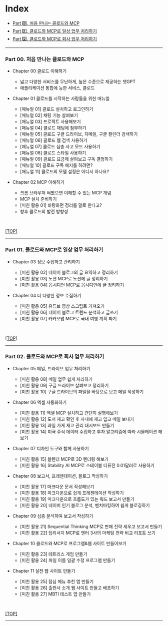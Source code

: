 # Index
- [Part 0️⃣. 처음 만나는 클로드와 MCP](#part-00-처음-만나는-클로드와-mcp)
- [Part 1️⃣. 클로드와 MCP로 일상 업무 처리하기](#part-01-클로드와-mcp로-일상-업무-처리하기)
- [Part 2️⃣. 클로드와 MCP로 회사 업무 처리하기](#part-02-클로드와-mcp로-회사-업무-처리하기)

---
### Part 00. 처음 만나는 클로드와 MCP

- Chapter 00 클로드 이해하기
  - 넓고 다양한 서비스를 무난하게, 높은 수준으로 제공하는 챗GPT
  - 애플리케이션 통합에 능한 서비스, 클로드

- Chapter 01 클로드를 시작하는 사람들을 위한 매뉴얼
  - [매뉴얼 01] 클로드 설치하고 로그인하기
  - [매뉴얼 02] 채팅 기능 살펴보기
  - [매뉴얼 03] 프로젝트 사용해보기
  - [매뉴얼 04] 클로드 채팅에 첨부하기
  - [매뉴얼 05] 클로드 구글 드라이브, 지메일, 구글 캘린더 검색하기
  - [매뉴얼 06] 클로드 웹 검색 사용하기
  - [매뉴얼 07] 클로드 심층 사고 모드 사용하기
  - [매뉴얼 08] 클로드 스타일 사용하기
  - [매뉴얼 09] 클로드 요금제 살펴보고 구독 결정하기
  - [매뉴얼 10] 클로드 구독 해지를 하려면?
  - [매뉴얼 11] 클로드의 모델 설정은 어디서 하나요?

- Chapter 02 MCP 이해하기
  - 크롬 브라우저 써봤으면 이해할 수 있는 MCP 개념
  - MCP 설치 준비하기
  - [미친 활용 01] 바탕화면 정리를 말로 한다고?
  - 향후 클로드의 발전 방향성

<br/>

[[TOP]](#index)

---
### Part 01. 클로드와 MCP로 일상 업무 처리하기

- Chapter 03 정보 수집하고 관리하기
  - [미친 활용 02] 네이버 블로그의 글 요약하고 정리하기
  - [미친 활용 03] 노션 MCP로 노션에 글 정리하기
  - [미친 활용 04] 옵시디언 MCP로 옵시디언에 글 정리하기

- Chapter 04 더 다양한 정보 수집하기
  - [미친 활용 05] 유튜브 영상 스크립트 가져오기
  - [미친 활용 06] 네이버 블로그 트렌드 분석하고 글쓰기
  - [미친 활용 07] 카카오맵 MCP로 국내 여행 계획 짜기

<br/>

[[TOP]](#index)

---
### Part 02. 클로드와 MCP로 회사 업무 처리하기

- Chapter 05 메일, 드라이브 업무 처리하기
  - [미친 활용 08] 메일 업무 쉽게 처리하기
  - [미친 활용 09] 구글 드라이브 살펴보고 정리하기
  - [미친 활용 10] 구글 드라이브의 파일을 바탕으로 보고 메일 작성하기

- Chapter 06 엑셀 자동화하기
  - [미친 활용 11] 엑셀 MCP 설치하고 간단히 실행해보기
  - [미친 활용 12] 도서 재고 확인 후 사내에 재고 입고 메일 보내기
  - [미친 활용 13] 과일 가게 재고 관리 대시보드 만들기
  - [미친 활용 14] 미국 주식 데이터 수집하고 투자 알고리즘에 따라 시뮬레이션 해보기

- Chapter 07 디자인 도구와 함께 사용하기
  - [미친 활용 15] 블렌더 MCP로 3D 렌더링 해보기
  - [미친 활용 16] Stability AI MCP로 스테이블 디퓨전 0.01달러로 사용하기

- Chapter 08 보고서, 프레젠테이션, 블로그 작성하기
  - [미친 활용 17] 마크다운 문서 작성해보기
  - [미친 활용 18] 마크다운으로 쉽게 프레젠테이션 작성하기
  - [미친 활용 19] 마크다운으로 흐름도가 있는 워드 보고서 만들기
  - [미친 활용 20] 네이버 인기 블로그 분석, 벤치마킹하여 쉽게 블로깅하기

- Chapter 09 심층 분석하여 보고서 작성하기
  - [미친 활용 21] Sequential Thinking MCP로 판매 전략 세우고 보고서 만들기
  - [미친 활용 22] 딥리서치 MCP로 엔터 3사의 마케팅 전략 비교 리포트 쓰기

- Chapter 10 클로드와 MCP로 프로그램&웹 사이트 만들어보기
  - [미친 활용 23] 테트리스 게임 만들기
  - [미친 활용 24] 파일 이름 일괄 수정 프로그램 만들기

- Chapter 11 실전 웹 사이트 만들기
  - [미친 활용 25] 점심 메뉴 추천 앱 만들기
  - [미친 활용 26] 출판사 소개 웹 사이트 만들고 배포하기
  - [미친 활용 27] MBTI 테스트 앱 만들기

<br/>

[[TOP]](#index)

---